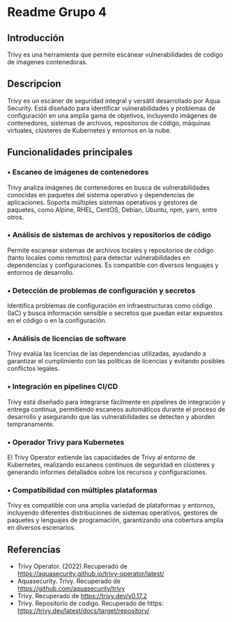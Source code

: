 # Readme Grupo 4
## Introducción
Trivy es una herramienta que permite escánear vulnerabilidades de codigo de imagenes contenedoras.

## Descripcion
Trivy es un escáner de seguridad integral y versátil desarrollado por Aqua Security. Está diseñado para identificar vulnerabilidades y problemas de configuración en una amplia gama de objetivos, incluyendo imágenes de contenedores, sistemas de archivos, repositorios de código, máquinas virtuales, clústeres de Kubernetes y entornos en la nube. 

## Funcionalidades principales

### •	Escaneo de imágenes de contenedores
Trivy analiza imágenes de contenedores en busca de vulnerabilidades conocidas en paquetes del sistema operativo y dependencias de aplicaciones. Soporta múltiples sistemas operativos y gestores de paquetes, como Alpine, RHEL, CentOS, Debian, Ubuntu, npm, yarn, entre otros. 

### •	Análisis de sistemas de archivos y repositorios de código
Permite escanear sistemas de archivos locales y repositorios de código (tanto locales como remotos) para detectar vulnerabilidades en dependencias y configuraciones. Es compatible con diversos lenguajes y entornos de desarrollo. 

### •	Detección de problemas de configuración y secretos
Identifica problemas de configuración en infraestructuras como código (IaC) y busca información sensible o secretos que puedan estar expuestos en el código o en la configuración. 

### •	Análisis de licencias de software
Trivy evalúa las licencias de las dependencias utilizadas, ayudando a garantizar el cumplimiento con las políticas de licencias y evitando posibles conflictos legales. 

### •	Integración en pipelines CI/CD
Trivy está diseñado para integrarse fácilmente en pipelines de integración y entrega continua, permitiendo escaneos automáticos durante el proceso de desarrollo y asegurando que las vulnerabilidades se detecten y aborden tempranamente. 

### •	Operador Trivy para Kubernetes
El Trivy Operator extiende las capacidades de Trivy al entorno de Kubernetes, realizando escaneos continuos de seguridad en clústeres y generando informes detallados sobre los recursos y configuraciones. 

### •	Compatibilidad con múltiples plataformas
Trivy es compatible con una amplia variedad de plataformas y entornos, incluyendo diferentes distribuciones de sistemas operativos, gestores de paquetes y lenguajes de programación, garantizando una cobertura amplia en diversos escenarios. 

## Referencias
- Trivy Operator. (2022).Recuperado de https://aquasecurity.github.io/trivy-operator/latest/
- Aquasecurity. Trivy. Recuperado de https://github.com/aquasecurity/trivy
- Trivy. Recuperado de https://trivy.dev/v0.17.2
- Trivy. Repositorio de codigo. Recuperado de https: https://trivy.dev/latest/docs/target/repository/

